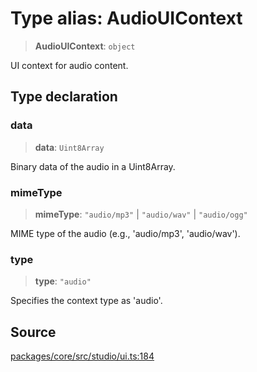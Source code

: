 # Type alias: AudioUIContext

> **AudioUIContext**: `object`

UI context for audio content.

## Type declaration

### data

> **data**: `Uint8Array`

Binary data of the audio in a Uint8Array.

### mimeType

> **mimeType**: `"audio/mp3"` \| `"audio/wav"` \| `"audio/ogg"`

MIME type of the audio (e.g., 'audio/mp3', 'audio/wav').

### type

> **type**: `"audio"`

Specifies the context type as 'audio'.

## Source

[packages/core/src/studio/ui.ts:184](https://github.com/VictorS67/encre/blob/42c3bddca4be2d23ad959c1c99381eefbf43789c/packages/core/src/studio/ui.ts#L184)
